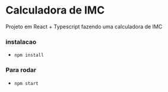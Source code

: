 # Calculadora de IMC

Projeto em React + Typescript fazendo uma calculadora de IMC


### instalacao
- `npm install`


### Para rodar
- `npm start`


